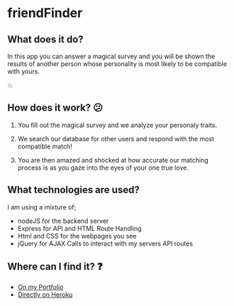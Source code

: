 # friendFinder

## What does it do?

In this app you can answer a magical survey and you will be shown the results of another person whose personality is most likely to be compatible with yours.

:boom:

## How does it work? :confused:

1. You fill out the magical survey and we analyze your personaly traits.

2. We search our database for other users and respond with the most compatible match!

3. You are then amazed and shocked at how accurate our matching process is as you gaze into the eyes of your one true love.

## What technologies are used?

I am using a mixture of;

* nodeJS for the backend server
* Express for API and HTML Route Handling
* Html and CSS for the webpages you see
* jQuery for AJAX Calls to interact with my servers API routes

## Where can I find it? :question:

* [On my Portfolio](izzlenizzle.github.io)
* [Directly on Heroku](https://lit-coast-80381.herokuapp.com/)
